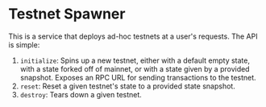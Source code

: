 # Testnet Spawner

This is a service that deploys ad-hoc testnets at a user's requests.
The API is simple:
1. `initialize`: Spins up a new testnet, either with a default empty state, with a state forked off of mainnet, or with a state given by a provided snapshot. Exposes an RPC URL for sending transactions to the testnet.
2. `reset`: Reset a given testnet's state to a provided state snapshot.
3. `destroy`: Tears down a given testnet.